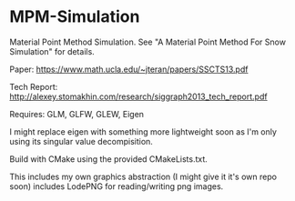 # MPM-Simulation
Material Point Method Simulation. See "A Material Point Method For Snow Simulation" for details.

Paper: https://www.math.ucla.edu/~jteran/papers/SSCTS13.pdf

Tech Report: http://alexey.stomakhin.com/research/siggraph2013_tech_report.pdf

Requires: GLM, GLFW, GLEW, Eigen

I might replace eigen with something more lightweight soon as I'm only using its singular value decompisition.

Build with CMake using the provided CMakeLists.txt.

This includes my own graphics abstraction (I might give it it's own repo soon) includes LodePNG for reading/writing png images.